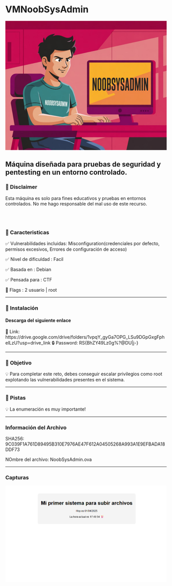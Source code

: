 <h1> VMNoobSysAdmin </h1>
<img src="img/NoobSysAdmin.jpeg" >

<h2> Máquina diseñada para pruebas de seguridad y pentesting en un entorno controlado.</h2>


<h3> 🔴 Disclaimer</h3>
<p>Esta máquina es solo para fines educativos y pruebas en entornos controlados. No me hago responsable del mal uso de este recurso.</p>
<br>
<br>

<h3>🚀 Caracteristicas </h3>

<p>✅ Vulnerabilidades incluidas: Misconfiguration(credenciales por defecto, permisos excesivos, Errores de configuración de acceso)</p>
<p>✅ Nivel de dificuldad : Facil</p>
<p>✅ Basada en : Debian </p>
<p>✅ Pensada para : CTF</p>
<p>🚩 Flags : 2 usuario | root</p>

---

<h3>🔧 Instalación</h3>
<h4>Descarga del siguiente enlace</h4>
🔗 Link:  https://drive.google.com/drive/folders/1vpqY_gyGa7OPG_LSu9DGpGxgFphelLzU?usp=drive_link
🔒 Password: RS{BhZY49Lz0g%?@DU|j-}

---

<h3>🎯 Objetivo </h3>
<p>💡 Para completar este reto, debes conseguir escalar privilegios como root explotando las vulnerabilidades presentes en el sistema.</p>

---

<h3>👣 Pistas</h3>
<p>💡 La enumeración es muy importante!</p>

---

<h3>Información del Archivo</h3>
<p> SHA256: 9C039F1A761D89495B310E7976AE47F612A04505268A993A1E9EFBADA18DDF73 </p>
<p> NOmbre del archivo: NoobSysAdmin.ova</p>


---

<h3> Capturas </h3>
<img src="img/NSA1.png">
